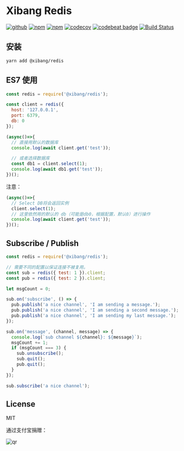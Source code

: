 # Xibang Redis

[![github](https://img.shields.io/github/followers/willin.svg?style=social&label=Followers)](https://github.com/willin) [![npm](https://img.shields.io/npm/v/@xibang/redis.svg)](https://npmjs.org/package/@xibang/redis) [![npm](https://img.shields.io/npm/dt/@xibang/redis.svg)](https://npmjs.org/package/@xibang/redis) [![codecov](https://codecov.io/gh/xibang/node-redis/branch/master/graph/badge.svg)](https://codecov.io/gh/xibang/node-redis) [![codebeat badge](https://codebeat.co/badges/bf602cde-5250-4d0d-9a96-54df3dd291fd)](https://codebeat.co/projects/github-com-xibang-node-redis-master) [![Build Status](https://travis-ci.org/xibang/node-redis.svg?branch=master)](https://travis-ci.org/xibang/node-redis)

## 安装

```
yarn add @xibang/redis
```

## ES7 使用

```js
const redis = require('@xibang/redis');

const client = redis({
  host: '127.0.0.1',
  port: 6379,
  db: 0
});

(async()=>{
  // 直接用默认的数据库
  console.log(await client.get('test'));

  // 或者选择数据库
  const db1 = client.select(1);
  console.log(await db1.get('test'));
})();
```

注意：

```js
(async()=>{
  // Select DB将会返回实例
  client.select(1);
  // 这里依然用的默认的 db（可能是db0，根据配置，默认0）进行操作
  console.log(await client.get('test'));
})();
```

## Subscribe / Publish

```js
const redis = require('@xibang/redis');

// 需要不同的配置以保证连接不被复用。
const sub = redis({ test: 1 }).client;
const pub = redis({ test: 2 }).client;

let msgCount = 0;

sub.on('subscribe', () => {
  pub.publish('a nice channel', 'I am sending a message.');
  pub.publish('a nice channel', 'I am sending a second message.');
  pub.publish('a nice channel', 'I am sending my last message.');
});

sub.on('message', (channel, message) => {
  console.log(`sub channel ${channel}: ${message}`);
  msgCount += 1;
  if (msgCount === 3) {
    sub.unsubscribe();
    sub.quit();
    pub.quit();
  }
});

sub.subscribe('a nice channel');
```

## License

MIT

通过支付宝捐赠：

![qr](https://cloud.githubusercontent.com/assets/1890238/15489630/fccbb9cc-2193-11e6-9fed-b93c59d6ef37.png)
